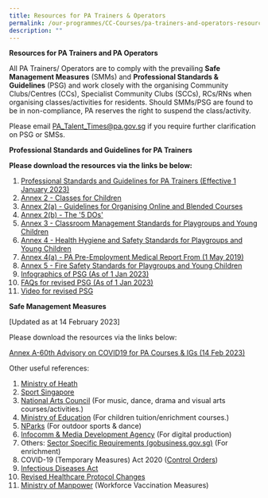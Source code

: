 ```yaml
---
title: Resources for PA Trainers & Operators
permalink: /our-programmes/CC-Courses/pa-trainers-and-operators-resources/
description: ""
---
```

**Resources for PA Trainers and PA Operators**

All PA Trainers/ Operators are to comply with the prevailing **Safe Management Measures** (SMMs) and **Professional Standards & Guidelines** (PSG) and work closely with the organising Community Clubs/Centres (CCs), Specialist Community Clubs (SCCs), RCs/RNs when organising classes/activities for residents. Should SMMs/PSG are found to be in non-compliance, PA reserves the right to suspend the class/activity.

Please email [](http://PA_Talent_Times@pa.gov.sg/)[PA\_Talent\_Times@pa.gov.sg](mailto:PA_Talent_Times@pa.gov.sg) if you require further clarification on PSG or SMSs.

**Professional Standards and Guidelines for PA Trainers**

**Please download the resources via the links be below:**

1. [Professional Standards and Guidelines for PA Trainers (Effective 1 January 2023)](/files/(01)%20Professional%20Standards%20and%20Guidelines%20for%20PA%20Trainers%20(Effective%201%20Jan%202023).pdf)
2. [Annex 2 - Classes for Children](/files/Our%20Programmes/CC%20Courses/PSG%20for%20PA%20Trainers/(02)%20Annex%202%20-%20Classes%20for%20Children.pdf)
3. [Annex 2(a) - Guidelines for Organising Online and Blended Courses](/files/Our%20Programmes/CC%20Courses/PSG%20for%20PA%20Trainers/(03)%20Annex%202(a)%20-%20Guidelines%20for%20Online%20Courses.pdf)
4. [Annex 2(b) - The '5 DOs'](/files/Our%20Programmes/CC%20Courses/PSG%20for%20PA%20Trainers/(04)%20Annex%202(b)%20-%20The%20'5%20DOs'.pdf)
5. [Annex 3 - Classroom Management Standards for Playgroups and Young Children ](/files/Our%20Programmes/CC%20Courses/PSG%20for%20PA%20Trainers/(05)%20Annex%203%20-%20Classroom%20Management%20Standards%20for%20Playgroups.pdf)
6. [Annex 4 - Health Hygiene and Safety Standards for Playgroups and Young Children ](/files/Our%20Programmes/CC%20Courses/PSG%20for%20PA%20Trainers/(06)%20Annex%204%20-%20Health%20Hygiene%20and%20Safety%20Standards%20for%20Playgroups%20and%20Young%20Children.pdf)
7. [Annex 4(a) - PA Pre-Employment Medical Report From (1 May 2019) ](/files/Our%20Programmes/CC%20Courses/PSG%20for%20PA%20Trainers/(06a)%20PA%20Pre-Employment%20Medical%20Report%20Form%20(1%20May%202019).pdf)
8. [Annex 5 - Fire Safety Standards for Playgroups and Young Children](/files/Our%20Programmes/CC%20Courses/PSG%20for%20PA%20Trainers/(07)%20Annex%205%20-%20Fire%20Safety%20Standards%20for%20Playgroups%20and%20Young%20Children.pdf)
9. [Infographics of PSG (As of 1 Jan 2023)](/files/Our%20Programmes/CC%20Courses/PSG%20for%20PA%20Trainers/(11)%20Presentation%20Slides%20for%20revised%20PSG%20(updated%206%20Jan%202023).pdf)
10. [FAQs for revised PSG (As of 1 Jan 2023)](/files/Our%20Programmes/CC%20Courses/PSG%20for%20PA%20Trainers/Frequently%20Asked%20Questions%20for%20PA%20TrainersOperators%20-%20PSG%20(27%20Dec%202022).pdf)
11. [Video for revised PSG](https://go.gov.sg/pahandbook)

**Safe Management Measures**

[Updated as at 14 February 2023]

Please download the resources via the links below:

[Annex A-60th Advisory on COVID19 for PA Courses & IGs (14 Feb 2023)](/files/Safe%20Management%20Measures/Annex%20A-60th%20Advisory%20on%20COVID19%20for%20PA%20Courses&IGs%20(14%20Feb%202023).pdf)
 

Other useful references:

1. [Ministry of Heath](https://www.moh.gov.sg/)
2. [Sport Singapore](https://www.sportsingapore.gov.sg/COVID19/Safe-Management-Measures)
3. [National Arts Council](https://www.nac.gov.sg/support/covid-19/safe-management-measures-smms) (For music, dance, drama and visual arts courses/activities.)
4. [Ministry of Education](https://www.moe.gov.sg/faqs-covid-19-infection) (For children tuition/enrichment courses.)
5. [NParks](https://www.nparks.gov.sg/noticeboard) (For outdoor sports & dance)
6. [Infocomm & Media Development Agency](https://www.imda.gov.sg/news-and-events/Media-Room/Media-Releases/2020/Advisories-on-COVID-19-Situation) (For digital production)
7. Others: [Sector Specific Requirements (gobusiness.gov.sg)](https://www.gobusiness.gov.sg/safemanagement/sector/) (For enrichment)
8. COVID-19 (Temporary Measures) Act 2020 ([Control Orders](https://sso.agc.gov.sg/Act/COVID19TMA2020))
9. [Infectious Diseases Act](https://sso.agc.gov.sg/Act/IDA1976)
10. [Revised Healthcare Protocol Changes](https://www.covid.gov.sg/)
11. [Ministry of Manpower](https://www.mom.gov.sg/covid-19/requirements-for-safe-management-measures) (Workforce Vaccination Measures)